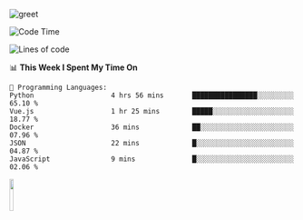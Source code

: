 ![greet](https://user-images.githubusercontent.com/44234583/146624354-9d461392-3676-4e7a-b12f-debc7319f53b.gif) 


<!--START_SECTION:waka-->
![Code Time](http://img.shields.io/badge/Code%20Time-636%20hrs%2054%20mins-blue)

![Lines of code](https://img.shields.io/badge/From%20Hello%20World%20I%27ve%20Written-6.2%20million%20lines%20of%20code-blue)

📊 **This Week I Spent My Time On** 

```text
💬 Programming Languages: 
Python                   4 hrs 56 mins       ████████████████░░░░░░░░░   65.10 % 
Vue.js                   1 hr 25 mins        █████░░░░░░░░░░░░░░░░░░░░   18.77 % 
Docker                   36 mins             ██░░░░░░░░░░░░░░░░░░░░░░░   07.96 % 
JSON                     22 mins             █░░░░░░░░░░░░░░░░░░░░░░░░   04.87 % 
JavaScript               9 mins              █░░░░░░░░░░░░░░░░░░░░░░░░   02.06 % 
```


<!--END_SECTION:waka-->
<img src="https://user-images.githubusercontent.com/44234583/191059235-95ebfce1-7fc7-4eee-baff-214d902e7c18.gif" width="12%"/>
